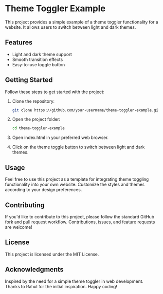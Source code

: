 # Theme Toggler Example

This project provides a simple example of a theme toggler functionality for a website. It allows users to switch between light and dark themes.

## Features

- Light and dark theme support
- Smooth transition effects
- Easy-to-use toggle button

## Getting Started

Follow these steps to get started with the project:

1. Clone the repository:

   ```bash
   git clone https://github.com/your-username/theme-toggler-example.git

   ```

2. Open the project folder:

   ```bash
   cd theme-toggler-example
   ```

3. Open index.html in your preferred web browser.

4. Click on the theme toggle button to switch between light and dark themes.

## Usage

Feel free to use this project as a template for integrating theme toggling functionality into your own website. Customize the styles and themes according to your design preferences.

## Contributing

If you'd like to contribute to this project, please follow the standard GitHub fork and pull request workflow. Contributions, issues, and feature requests are welcome!

## License

This project is licensed under the MIT License.

## Acknowledgments

Inspired by the need for a simple theme toggler in web development.
Thanks to Rahul for the initial inspiration.
Happy coding!
